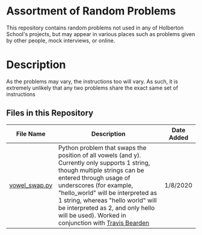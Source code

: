 # Assortment of Random Problems

This repository contains random problems not used in any of Holberton School's projects, but may appear in various places such as problems given by other people, mock interviews, or online.

# Description

As the problems may vary, the instructions too will vary. As such, it is extremely unlikely that any two problems share the exact same set of instructions

## Files in this Repository

| File Name | Description | Date Added |
| --- | --- | --- |
|[vowel_swap.py](https://github.com/Alouie412/random_problem_land/blob/master/vowel_swap.py) | Python problem that swaps the position of all vowels (and y). Currently only supports 1 string, though multiple strings can be entered through usage of underscores (for example, "hello_world" will be interpreted as 1 string, whereas "hello world" will be interpreted as 2, and only hello will be used). Worked in conjunction with [Travis Bearden](https://github.com/Beardocracy)| 1/8/2020 |
